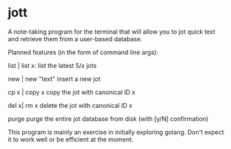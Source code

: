 # jott

A note-taking program for the terminal that will allow you to jot quick text and retrieve them from a user-based database.

Planned features (in the form of command line args):

list | list x:        list the latest 5/x jots

new  | new "text"     insert a new jot

cp x | copy x         copy the jot with canonical ID x

del x| rm x           delete the jot with canonical ID x

purge                 purge the entire jot database from disk (with [y/N] confirmation)

This program is mainly an exercise in initially exploring golang. Don't expect it to work well or be efficient at the moment.
